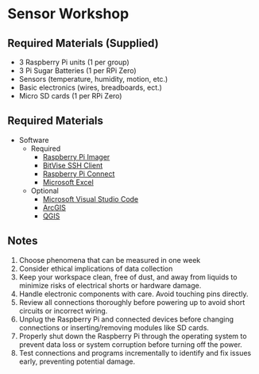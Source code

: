 # Sensor Workshop

## Required Materials (Supplied)
- 3 Raspberry Pi units (1 per group)
- 3 Pi Sugar Batteries (1 per RPi Zero)
- Sensors (temperature, humidity, motion, etc.)
- Basic electronics (wires, breadboards, ect.)
- Micro SD cards (1 per RPi Zero)

## Required Materials
- Software
  - Required
    - [Raspberry Pi Imager](https://www.raspberrypi.com/software/)
    - [BitVise SSH Client](https://bitvise.com/ssh-client-download)
    - [Raspberry Pi Connect](https://connect.raspberrypi.com/sign-in)
    - [Microsoft Excel](https://www.microsoft.com/en-us/microsoft-365/excel)
  - Optional
    - [Microsoft Visual Studio Code](https://code.visualstudio.com/download)
    - [ArcGIS](https://ucincinnati.maps.arcgis.com/home/index.html)
    - [QGIS](https://qgis.org/download/)

## Notes
1. Choose phenomena that can be measured in one week
2. Consider ethical implications of data collection
3. Keep your workspace clean, free of dust, and away from liquids to minimize risks of electrical shorts or hardware damage.
4. Handle electronic components with care. Avoid touching pins directly.
5. Review all connections thoroughly before powering up to avoid short circuits or incorrect wiring.
6. Unplug the Raspberry Pi and connected devices before changing connections or inserting/removing modules like SD cards.
7. Properly shut down the Raspberry Pi through the operating system to prevent data loss or system corruption before turning off the power.
8. Test connections and programs incrementally to identify and fix issues early, preventing potential damage.
